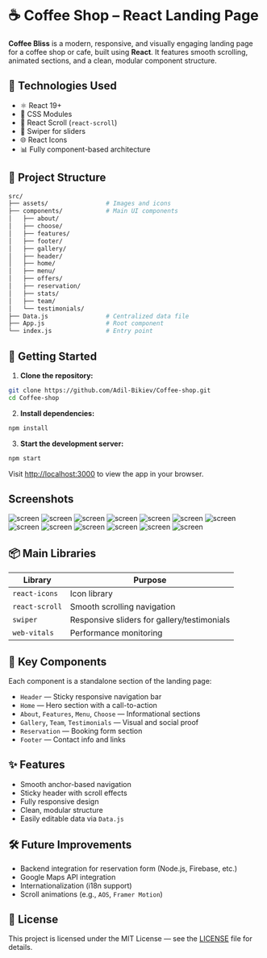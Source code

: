 # ☕ Coffee Shop – React Landing Page

**Coffee Bliss** is a modern, responsive, and visually engaging landing page for a coffee shop or cafe, built using **React**. It features smooth scrolling, animated sections, and a clean, modular component structure.

## 🚀 Technologies Used

- ⚛️ React 19+
- 🎨 CSS Modules
- 📜 React Scroll (`react-scroll`)
- 🎥 Swiper for sliders
- 🌐 React Icons
- 📊 Fully component-based architecture

## 📁 Project Structure

```bash
src/
├── assets/                # Images and icons
├── components/            # Main UI components
│   ├── about/
│   ├── choose/
│   ├── features/
│   ├── footer/
│   ├── gallery/
│   ├── header/
│   ├── home/
│   ├── menu/
│   ├── offers/
│   ├── reservation/
│   ├── stats/
│   ├── team/
│   └── testimonials/
├── Data.js                # Centralized data file
├── App.js                 # Root component
└── index.js               # Entry point
````

## 🔧 Getting Started

1. **Clone the repository:**

```bash
git clone https://github.com/Adil-Bikiev/Coffee-shop.git
cd Coffee-shop
```

2. **Install dependencies:**

```bash
npm install
```

3. **Start the development server:**

```bash
npm start
```

Visit [http://localhost:3000](http://localhost:3000) to view the app in your browser.

## Screenshots

![screen](./screen/1.png)
![screen](./screen/2.png)
![screen](./screen/3.png)
![screen](./screen/4.png)
![screen](./screen/5.png)
![screen](./screen/6.png)
![screen](./screen/7.png)
![screen](./screen/8.png)
![screen](./screen/9.png)
![screen](./screen/10.png)
![screen](./screen/11.png)
![screen](./screen/12.png)
![screen](./screen/13.png)


## 📦 Main Libraries

| Library        | Purpose                                     |
| -------------- | ------------------------------------------- |
| `react-icons`  | Icon library                                |
| `react-scroll` | Smooth scrolling navigation                 |
| `swiper`       | Responsive sliders for gallery/testimonials |
| `web-vitals`   | Performance monitoring                      |

## 🧩 Key Components

Each component is a standalone section of the landing page:

* `Header` — Sticky responsive navigation bar
* `Home` — Hero section with a call-to-action
* `About`, `Features`, `Menu`, `Choose` — Informational sections
* `Gallery`, `Team`, `Testimonials` — Visual and social proof
* `Reservation` — Booking form section
* `Footer` — Contact info and links

## ✨ Features

* Smooth anchor-based navigation
* Sticky header with scroll effects
* Fully responsive design
* Clean, modular structure
* Easily editable data via `Data.js`

## 🛠 Future Improvements

* Backend integration for reservation form (Node.js, Firebase, etc.)
* Google Maps API integration
* Internationalization (i18n support)
* Scroll animations (e.g., `AOS`, `Framer Motion`)

## 📄 License

This project is licensed under the MIT License — see the [LICENSE](./LICENSE) file for details.
